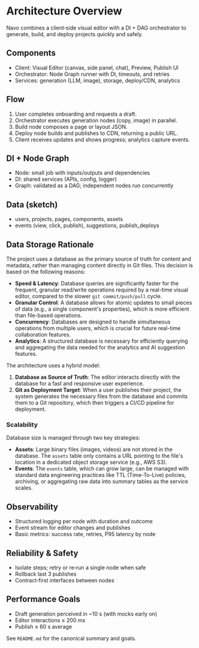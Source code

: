 # Architecture Overview

Navo combines a client‑side visual editor with a DI + DAG orchestrator to generate, build, and deploy projects quickly and safely.

## Components
- Client: Visual Editor (canvas, side panel, chat), Preview, Publish UI
- Orchestrator: Node Graph runner with DI, timeouts, and retries
- Services: generation (LLM, image), storage, deploy/CDN, analytics

## Flow
1. User completes onboarding and requests a draft.
2. Orchestrator executes generation nodes (copy, image) in parallel.
3. Build node composes a page or layout JSON.
4. Deploy node builds and publishes to CDN, returning a public URL.
5. Client receives updates and shows progress; analytics capture events.

## DI + Node Graph
- Node: small job with inputs/outputs and dependencies
- DI: shared services (APIs, config, logger)
- Graph: validated as a DAG; independent nodes run concurrently

## Data (sketch)
- users, projects, pages, components, assets
- events (view, click, publish), suggestions, publish_deploys

## Data Storage Rationale
The project uses a database as the primary source of truth for content and metadata, rather than managing content directly in Git files. This decision is based on the following reasons:
- **Speed & Latency**: Database queries are significantly faster for the frequent, granular read/write operations required by a real-time visual editor, compared to the slower `git commit/push/pull` cycle.
- **Granular Control**: A database allows for atomic updates to small pieces of data (e.g., a single component's properties), which is more efficient than file-based operations.
- **Concurrency**: Databases are designed to handle simultaneous operations from multiple users, which is crucial for future real-time collaboration features.
- **Analytics**: A structured database is necessary for efficiently querying and aggregating the data needed for the analytics and AI suggestion features.

The architecture uses a hybrid model:
1.  **Database as Source of Truth**: The editor interacts directly with the database for a fast and responsive user experience.
2.  **Git as Deployment Target**: When a user publishes their project, the system generates the necessary files from the database and commits them to a Git repository, which then triggers a CI/CD pipeline for deployment.

### Scalability
Database size is managed through two key strategies:
- **Assets**: Large binary files (images, videos) are not stored in the database. The `assets` table only contains a URL pointing to the file's location in a dedicated object storage service (e.g., AWS S3).
- **Events**: The `events` table, which can grow large, can be managed with standard data engineering practices like TTL (Time-To-Live) policies, archiving, or aggregating raw data into summary tables as the service scales.

## Observability
- Structured logging per node with duration and outcome
- Event stream for editor changes and publishes
- Basic metrics: success rate, retries, P95 latency by node

## Reliability & Safety
- Isolate steps; retry or re‑run a single node when safe
- Rollback last 3 publishes
- Contract‑first interfaces between nodes

## Performance Goals
- Draft generation perceived in ~10 s (with mocks early on)
- Editor interactions ≤ 200 ms
- Publish ≤ 60 s average

See `README.md` for the canonical summary and goals.